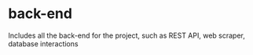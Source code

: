 # back-end
Includes all the back-end for the project, such as REST API, web scraper, database interactions
